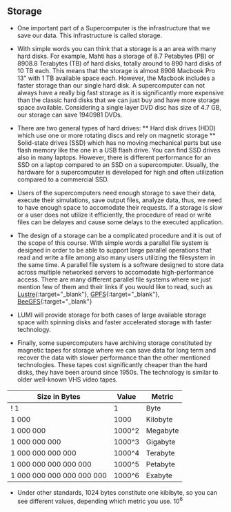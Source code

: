## Storage

* One important part of a Supercomputer is the infrastructure that we save our data. This infrastructure is called storage.

* With simple words you can think that a storage is a an area with many hard disks. For example, Mahti has a storage of 8.7 Petabytes (PB) or 8908.8 Terabytes (TB) of hard disks, totally around to 890 hard disks of 10 TB each. This means that the storage is almost 8908 Macbook Pro 13" with 1 TB available space each. However, the Macbook includes a faster storage than our single hard disk. A supercomputer can not always have a really big fast storage as it is significantly more expensive than the classic hard disks that we can just buy and have more storage space available. Considering a single layer DVD disc has size of 4.7 GB, our storage can save 1940981 DVDs.

* There are two general types of hard drives:
** Hard disk drives (HDD) which use one or more rotating discs and rely on magnetic storage
** Solid-state drives (SSD) which has no moving mechanical parts but use flash memory like the one in a USB flash drive. You can find SSD drives also in many laptops. However, there is different performance for an SSD on a laptop compared to an SSD on a supercomputer. Usually, the hardware for a supercomputer is developed for high and often utilization compared to a commercial SSD.  

* Users of the supercomputers need enough storage to save their data, execute their simulations, save output files, analyze data, thus, we need to have enough space to accomodate their requests. If a storage is slow or a user does not utilize it efficiently, the procedure of read or write files can be delayes and cause some delays to the executed application.

* The design of a storage can be a complicated procedure and it is out of the scope of this course. With simple words a parallel file system is designed in order to be able to support large parallel operations that read and write a file among also many users utilizing the filesystem in the same time. A parallel file system is a software designed to store data across multiple networked servers to accomodate high-performance access. There are many different parallel file systems where we just mention few of them and their links if you would like to read, such as [Lustre](https://en.wikipedia.org/wiki/Lustre_(file_system)){:target="_blank"}, [GPFS](https://en.wikipedia.org/wiki/GPFS){:target="_blank"}, [BeeGFS](https://en.wikipedia.org/wiki/BeeGFS){:target="_blank"}


* LUMI will provide storage for both cases of large available storage space with spinning disks and faster accelerated storage with faster technology. 

* Finally, some supercomputers have archiving storage constituted by magnetic tapes for storage where we can save data for long term and recover the data with slower performance than the other mentioned technologies. These tapes cost significantly cheaper than the hard disks, they have been around since 1950s. The technology is similar to older well-known VHS video tapes.

|Size in Bytes                |  Value    |   Metric  | 
|-----------------------------|-----------|-----------|
! 1                           |   1       | Byte      |
| 1 000                       |   1000    | Kilobyte  |  
| 1 000 000                   |   1000^2  | Megabyte  |  
| 1 000 000 000               |   1000^3  | Gigabyte  |  
| 1 000 000 000 000           |   1000^4  | Terabyte  |  
| 1 000 000 000 000 000       |   1000^5  | Petabyte  |  
| 1 000 000 000 000 000 000   |   1000^6  | Exabyte   |  

* Under other standards, 1024 bytes constitute one kibibyte, so you can see different values, depending which metric you use. 10<sup>6</sup>

